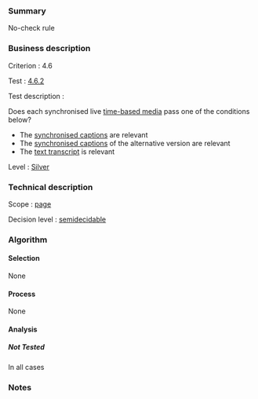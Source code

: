 ### Summary

No-check rule

### Business description

Criterion : 4.6

Test : [4.6.2](http://www.accessiweb.org/index.php/accessiweb-22-english-version.html#test-4-6-2)

Test description :

Does each synchronised live [time-based
media](http://www.braillenet.org/accessibilite/referentiel-aw21-en/glossaire.php#mMediaTemp)
pass one of the conditions below?

-   The [synchronised
    captions](http://www.braillenet.org/accessibilite/referentiel-aw21-en/glossaire.php#mSsTitreSynchro)
    are relevant
-   The [synchronised
    captions](http://www.braillenet.org/accessibilite/referentiel-aw21-en/glossaire.php#mSsTitreSynchro)
    of the alternative version are relevant
-   The [text
    transcript](http://www.braillenet.org/accessibilite/referentiel-aw21-en/glossaire.php#mTranscriptTextuel)
    is relevant

Level : [Silver](/en/category/rules-design/accessiweb-11/level/argent)

### Technical description

Scope : [page](/en/category/rules-design/accessiweb-11/scope/page)

Decision level :
[semidecidable](/en/category/rules-design/accessiweb-11/decision-level/semidecidable)

### Algorithm

#### Selection

None

#### Process

None

#### Analysis

##### Not Tested

In all cases

### Notes


